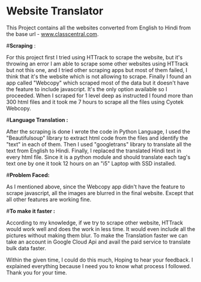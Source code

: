 # Website Translator
 This Project contains all the websites converted from English to Hindi from the base url - www.classcentral.com.

#**Scraping** :

For this project first I tried using HTTrack to scrape the website,
but it's throwing an error I am able to scrape some other websites using
HTTrack but not this one, and I tried other scraping apps but most 
of them failed, I think that it's the website which is not allowing 
to scrape. Finally I found an app called "Webcopy" which scraped most 
of the data but it doesn't have the feature to include javascript.
It's the only option available so I proceeded.
When I scraped for 1 level deep as instructed I found more than 300 html 
files and it took me 7 hours to scrape all the files using Cyotek Webcopy.

#**Language Translation :**

After the scraping is done I wrote the code in Python Language, 
I used the "Beautifulsoup" library to extract html code from the files 
and identify the "text" in each of them.
Then I used "googletrans" library to translate all the text from English
to Hindi. 
Finally, I replaced the translated Hindi text in every html file.
Since it is a python module and should translate each tag's text one by
one it took 12 hours on an "i5" Laptop with SSD installed.

#**Problem Faced:**

As I mentioned above, since the Webcopy app didn't have the feature to
scrape javascript, all the images are blurred in the final website.
Except that all other features are working fine. 

#**To make it faster :**

According to my knowledge, if we try to scrape other website, HTTrack would
work well and does the work in less time. It would even include all the pictures
without making them blur.
To make the Translation faster we can take an account in Google Cloud Api
and avail the paid service to translate bulk data faster. 

Within the given time, I could do this much, Hoping to hear your feedback.
I explained everything because I need you to know what process I followed.
Thank you for your time.
